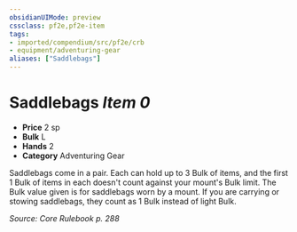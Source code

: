```yaml
---
obsidianUIMode: preview
cssclass: pf2e,pf2e-item
tags:
- imported/compendium/src/pf2e/crb
- equipment/adventuring-gear
aliases: ["Saddlebags"]
---
```

# Saddlebags *Item 0*  

- **Price** 2 sp
- **Bulk** L
- **Hands** 2
- **Category** Adventuring Gear

Saddlebags come in a pair. Each can hold up to 3 Bulk of items, and the first 1 Bulk of items in each doesn't count against your mount's Bulk limit. The Bulk value given is for saddlebags worn by a mount. If you are carrying or stowing saddlebags, they count as 1 Bulk instead of light Bulk.

*Source: Core Rulebook p. 288*